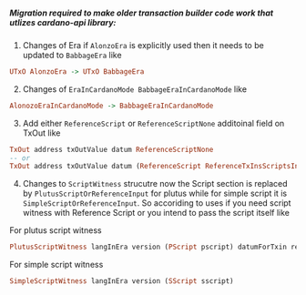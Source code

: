 ##### Migration required to make older transaction builder code work that utlizes cardano-api library:

1. Changes of Era if `AlonzoEra` is explicitly used then it needs to be updated to `BabbageEra` like 
```haskell
UTxO AlonzoEra -> UTxO BabbageEra
```
2. Changes of `EraInCardanoMode BabbageEraInCardanoMode` like
```haskell
AlonozoEraInCardanoMode -> BabbageEraInCardanoMode
```
3. Add either `ReferenceScript` or `ReferenceScriptNone` additoinal field on TxOut like
```haskell
TxOut address txOutValue datum ReferenceScriptNone
-- or
TxOut address txOutValue datum (ReferenceScript ReferenceTxInsScriptsInlineDatumsInBabbageEra script)
```
4. Changes to `ScriptWitness` strucutre now the Script section is replaced by `PlutusScriptOrReferenceInput` for plutus while for simple script it is `SimpleScriptOrReferenceInput`. So accoriding to uses if you need script witness with Reference Script or you intend to pass the script itself like

For plutus script witness
```haskell
PlutusScriptWitness langInEra version (PScript pscript) datumForTxin redeemer exUnits
```
For simple script witness
```haskell
SimpleScriptWitness langInEra version (SScript sscript)
```